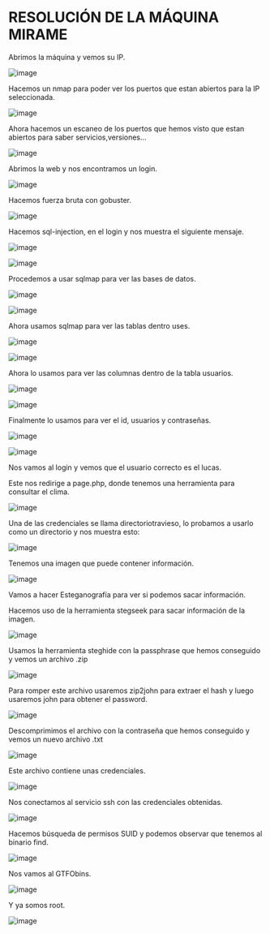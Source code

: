 # RESOLUCIÓN DE LA MÁQUINA MIRAME

Abrimos la máquina y vemos su IP.

![image](https://github.com/user-attachments/assets/cc880884-21ea-4ec1-a789-3e016d285278)

Hacemos un nmap para poder ver los puertos que estan abiertos para la IP seleccionada.

![image](https://github.com/user-attachments/assets/2747980b-88fb-4737-8616-0df275f10477)

Ahora hacemos un escaneo de los puertos que hemos visto que estan abiertos para saber servicios,versiones...

![image](https://github.com/user-attachments/assets/da09a5b8-ef16-4fa9-830c-a5e801f5a78e)

Abrimos la web y nos encontramos un login.

![image](https://github.com/user-attachments/assets/eae2fa01-5054-4641-baaf-0319edc82374)

Hacemos fuerza bruta con gobuster.

![image](https://github.com/user-attachments/assets/154df804-ea1d-458b-976c-64dedb90198f)

Hacemos sql-injection, en el login y nos muestra el siguiente mensaje.

![image](https://github.com/user-attachments/assets/25d9b58b-252a-40c9-8abb-0b69d5a42efe)

![image](https://github.com/user-attachments/assets/6d5577c5-9927-4b60-a995-6b7a9cf8276c)

Procedemos a usar sqlmap para ver las bases de datos.

![image](https://github.com/user-attachments/assets/ea7e666d-c6e6-4f70-9784-311b90fa3d87)

![image](https://github.com/user-attachments/assets/b6b5190d-6d07-4aeb-a561-15ed944bb741)

Ahora usamos sqlmap para ver las tablas dentro uses.

![image](https://github.com/user-attachments/assets/7b04eede-cdf1-4c91-a815-e1d3a5121476)

![image](https://github.com/user-attachments/assets/cc61b5fb-13ae-4157-98e6-c4665ecf34c8)

Ahora lo usamos para ver las columnas dentro de la tabla usuarios.

![image](https://github.com/user-attachments/assets/ed992d4e-ed59-4a33-825d-d69d0071d798)

![image](https://github.com/user-attachments/assets/7982f917-52be-43ef-bc8b-639a6b450f21)

Finalmente lo usamos para ver el id, usuarios y contraseñas.

![image](https://github.com/user-attachments/assets/dea410a8-8e10-438a-acb2-386f97eb69eb)

![image](https://github.com/user-attachments/assets/0e9e40b7-20ca-42fe-b002-6c0094004ad5)

Nos vamos al login y vemos que el usuario correcto es el lucas.

Este nos redirige a page.php, donde tenemos una herramienta para consultar el clima.

![image](https://github.com/user-attachments/assets/badb3665-635a-4458-a942-6efaf803f52d)

Una de las credenciales se llama directoriotravieso, lo probamos a usarlo como un directorio y nos muestra esto: 

![image](https://github.com/user-attachments/assets/81c83534-113e-4bf6-b25a-210c4050196b)

Tenemos una imagen que puede contener información.

![image](https://github.com/user-attachments/assets/0eb55116-3443-4cd8-806a-7124a3216d62)

Vamos a hacer Esteganografía para ver si podemos sacar información.

Hacemos uso de la herramienta stegseek para sacar información de la imagen.

![image](https://github.com/user-attachments/assets/e42e3183-f04c-494d-bb3f-eac46c7630de)

Usamos la herramienta steghide con la passphrase que hemos conseguido y vemos un archivo .zip

![image](https://github.com/user-attachments/assets/a66e1c47-0734-4a2d-b3c0-4d811580e5b8)

Para romper este archivo usaremos zip2john para extraer el hash y luego usaremos john para obtener el password.

![image](https://github.com/user-attachments/assets/faa33113-1b53-4ba5-aa94-efde235585ef)

Descomprimimos el archivo con la contraseña que hemos conseguido y vemos un nuevo archivo .txt

![image](https://github.com/user-attachments/assets/07435d34-a32c-4250-9778-e7887da4eb1f)

Este archivo contiene unas credenciales.

![image](https://github.com/user-attachments/assets/cf505964-ebc9-4787-9dc0-af8f78e935f3)

Nos conectamos al servicio ssh con las credenciales obtenidas.

![image](https://github.com/user-attachments/assets/41a7cbcb-f193-4375-8940-5d38f5e6b011)

Hacemos búsqueda de permisos SUID y podemos observar que tenemos al binario find.

![image](https://github.com/user-attachments/assets/02f91ebd-8cb0-4c7e-b207-f159e7b714fb)

Nos vamos al GTFObins.

![image](https://github.com/user-attachments/assets/7b756c98-26c2-466d-80d7-bb0beea41ddd)

Y ya somos root.

![image](https://github.com/user-attachments/assets/99ec6fa8-a8b7-4bfe-b5c5-4d92ec24d165)





















